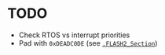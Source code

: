 # TODO

- Check RTOS vs interrupt priorities
- Pad with `0xDEADC0DE` (see [`.FLASH2_Section`](primary\Secure\STM32H573IIKXQ_FLASH_MMT_TEMPLATE.ld))